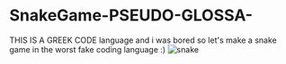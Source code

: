 # SnakeGame-PSEUDO-GLOSSA-
THIS IS A GREEK CODE language and i was bored so let's make a snake game in the worst fake coding language  :)
![snake](https://user-images.githubusercontent.com/61204500/202867643-fc4ec8d3-8f6a-4fe5-92e8-f4e9cd198d81.gif)
